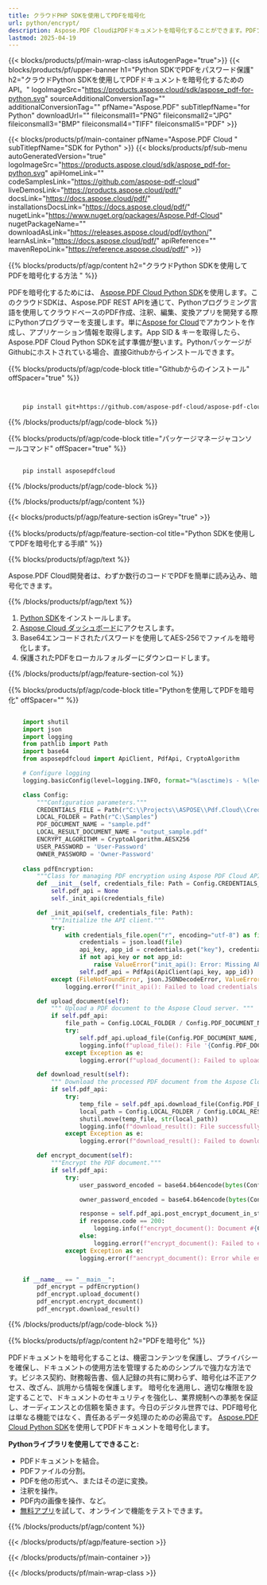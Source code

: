 ```yaml
---
title: クラウドPHP SDKを使用してPDFを暗号化
url: python/encrypt/
description: Aspose.PDF CloudはPDFドキュメントを暗号化することができます。PDFファイルを暗号化するためのPythonソースコードを確認してください。
lastmod: 2025-04-19
---
```


{{< blocks/products/pf/main-wrap-class isAutogenPage="true">}}
{{< blocks/products/pf/upper-banner h1="Python SDKでPDFをパスワード保護" h2="クラウドPython SDKを使用してPDFドキュメントを暗号化するためのAPI。" logoImageSrc="https://products.aspose.cloud/sdk/aspose_pdf-for-python.svg" sourceAdditionalConversionTag="" additionalConversionTag="" pfName="Aspose.PDF" subTitlepfName="for Python" downloadUrl="" fileiconsmall1="PNG" fileiconsmall2="JPG" fileiconsmall3="BMP" fileiconsmall4="TIFF" fileiconsmall5="PDF" >}}

{{< blocks/products/pf/main-container pfName="Aspose.PDF Cloud " subTitlepfName="SDK for Python" >}}
{{< blocks/products/pf/sub-menu autoGeneratedVersion="true" logoImageSrc="https://products.aspose.cloud/sdk/aspose_pdf-for-python.svg" apiHomeLink="" codeSamplesLink="https://github.com/aspose-pdf-cloud" liveDemosLink="https://products.aspose.cloud/pdf/" docsLink="https://docs.aspose.cloud/pdf/" installationsDocsLink="https://docs.aspose.cloud/pdf/" nugetLink="https://www.nuget.org/packages/Aspose.Pdf-Cloud" nugetPackageName="" downloadAsLink="https://releases.aspose.cloud/pdf/python/" learnAsLink="https://docs.aspose.cloud/pdf/" apiReference="" mavenRepoLink="https://reference.aspose.cloud/pdf/" >}}

{{% blocks/products/pf/agp/content h2="クラウドPython SDKを使用してPDFを暗号化する方法 " %}}

PDFを暗号化するためには、
[Aspose.PDF Cloud Python SDK](https://products.aspose.cloud/pdf/python/)を使用します。このクラウドSDKは、Aspose.PDF REST APIを通じて、Pythonプログラミング言語を使用してクラウドベースのPDF作成、注釈、編集、変換アプリを開発する際にPythonプログラマーを支援します。単に[Aspose for Cloud](https://dashboard.aspose.cloud/#/apps)でアカウントを作成し、アプリケーション情報を取得します。App SID & キーを取得したら、Aspose.PDF Cloud Python SDKを試す準備が整います。PythonパッケージがGithubにホストされている場合、直接Githubからインストールできます。

{{% blocks/products/pf/agp/code-block title="Githubからのインストール" offSpacer="true" %}}

```bash

     
    pip install git+https://github.com/aspose-pdf-cloud/aspose-pdf-cloud-python.git


```

{{% /blocks/products/pf/agp/code-block %}}

{{% blocks/products/pf/agp/code-block title="パッケージマネージャコンソールコマンド" offSpacer="true" %}}

```bash
     
    pip install asposepdfcloud

```

{{% /blocks/products/pf/agp/code-block %}}

{{% /blocks/products/pf/agp/content %}}

{{< blocks/products/pf/agp/feature-section isGrey="true" >}}

{{% blocks/products/pf/agp/feature-section-col title="Python SDKを使用してPDFを暗号化する手順" %}}

{{% blocks/products/pf/agp/text %}}

Aspose.PDF Cloud開発者は、わずか数行のコードでPDFを簡単に読み込み、暗号化できます。

{{% /blocks/products/pf/agp/text %}}

1. [Python SDK](https://pypi.org/project/asposepdfcloud/)をインストールします。
1. [Aspose Cloud ダッシュボード](https://dashboard.aspose.cloud/)にアクセスします。
1. Base64エンコードされたパスワードを使用してAES-256でファイルを暗号化します。
1. 保護されたPDFをローカルフォルダーにダウンロードします。

{{% /blocks/products/pf/agp/feature-section-col %}}

{{% blocks/products/pf/agp/code-block title="Pythonを使用してPDFを暗号化" offSpacer="" %}}

```python

    import shutil
    import json
    import logging
    from pathlib import Path
    import base64
    from asposepdfcloud import ApiClient, PdfApi, CryptoAlgorithm

    # Configure logging
    logging.basicConfig(level=logging.INFO, format="%(asctime)s - %(levelname)s - %(message)s")

    class Config:
        """Configuration parameters."""
        CREDENTIALS_FILE = Path(r"C:\\Projects\\ASPOSE\\Pdf.Cloud\\Credentials\\credentials.json")
        LOCAL_FOLDER = Path(r"C:\Samples")
        PDF_DOCUMENT_NAME = "sample.pdf"
        LOCAL_RESULT_DOCUMENT_NAME = "output_sample.pdf"
        ENCRYPT_ALGORITHM = CryptoAlgorithm.AESX256
        USER_PASSWORD = 'User-Password'
        OWNER_PASSWORD = 'Owner-Password'
        
    class pdfEncryption:
        """Class for managing PDF encryption using Aspose PDF Cloud API."""
        def __init__(self, credentials_file: Path = Config.CREDENTIALS_FILE):
            self.pdf_api = None
            self._init_api(credentials_file)

        def _init_api(self, credentials_file: Path):
            """Initialize the API client."""
            try:
                with credentials_file.open("r", encoding="utf-8") as file:
                    credentials = json.load(file)
                    api_key, app_id = credentials.get("key"), credentials.get("id")
                    if not api_key or not app_id:
                        raise ValueError("init_api(): Error: Missing API keys in the credentials file.")
                    self.pdf_api = PdfApi(ApiClient(api_key, app_id))
            except (FileNotFoundError, json.JSONDecodeError, ValueError) as e:
                logging.error(f"init_api(): Failed to load credentials: {e}")

        def upload_document(self):
            """ Upload a PDF document to the Aspose Cloud server. """
            if self.pdf_api:
                file_path = Config.LOCAL_FOLDER / Config.PDF_DOCUMENT_NAME
                try:
                    self.pdf_api.upload_file(Config.PDF_DOCUMENT_NAME, str(file_path))
                    logging.info(f"upload_file(): File '{Config.PDF_DOCUMENT_NAME}' uploaded successfully.")
                except Exception as e:
                    logging.error(f"upload_document(): Failed to upload file: {e}")

        def download_result(self):
            """ Download the processed PDF document from the Aspose Cloud server. """
            if self.pdf_api:
                try:
                    temp_file = self.pdf_api.download_file(Config.PDF_DOCUMENT_NAME)
                    local_path = Config.LOCAL_FOLDER / Config.LOCAL_RESULT_DOCUMENT_NAME
                    shutil.move(temp_file, str(local_path))
                    logging.info(f"download_result(): File successfully downloaded: {local_path}")
                except Exception as e:
                    logging.error(f"download_result(): Failed to download file: {e}")

        def encrypt_document(self):
            """Encrypt the PDF document."""
            if self.pdf_api:
                try:
                    user_password_encoded = base64.b64encode(bytes(Config.USER_PASSWORD, encoding='utf-8'))

                    owner_password_encoded = base64.b64encode(bytes(Config.OWNER_PASSWORD, encoding='utf-8'))

                    response = self.pdf_api.post_encrypt_document_in_storage(Config.PDF_DOCUMENT_NAME, user_password_encoded, owner_password_encoded, Config.ENCRYPT_ALGORITHM)
                    if response.code == 200:
                        logging.info(f"encrypt_document(): Document #{Config.PDF_DOCUMENT_NAME} successfully encrypted.")
                    else:
                        logging.error(f"encrypt_document(): Failed to encrypt document #{Config.PDF_DOCUMENT_NAME}. Response code: {response.code}")
                except Exception as e:
                    logging.error(f"aencrypt_document(): Error while encrypted document: {e}")


    if __name__ == "__main__":
        pdf_encrypt = pdfEncryption()
        pdf_encrypt.upload_document()
        pdf_encrypt.encrypt_document()
        pdf_encrypt.download_result()
```

{{% /blocks/products/pf/agp/code-block %}}

{{% blocks/products/pf/agp/content h2="PDFを暗号化" %}}

PDFドキュメントを暗号化することは、機密コンテンツを保護し、プライバシーを確保し、ドキュメントの使用方法を管理するためのシンプルで強力な方法です。ビジネス契約、財務報告書、個人記録の共有に関わらず、暗号化は不正アクセス、改ざん、誤用から情報を保護します。
暗号化を適用し、適切な権限を設定することで、ドキュメントのセキュリティを強化し、業界規制への準拠を保証し、オーディエンスとの信頼を築きます。今日のデジタル世界では、PDF暗号化は単なる機能ではなく、責任あるデータ処理のための必需品です。
[Aspose.PDF Cloud Python SDK](https://products.aspose.cloud/pdf/python/)を使用してPDFドキュメントを暗号化します。

**Pythonライブラリを使用してできること:**

+ PDFドキュメントを結合。
+ PDFファイルの分割。
+ PDFを他の形式へ、またはその逆に変換。
+ 注釈を操作。
+ PDF内の画像を操作、など。
+ [無料アプリ](https://products.aspose.app/pdf/family/)を試して、オンラインで機能をテストできます。

{{% /blocks/products/pf/agp/content %}}

{{< /blocks/products/pf/agp/feature-section >}}

{{< /blocks/products/pf/main-container >}}

{{< /blocks/products/pf/main-wrap-class >}}
